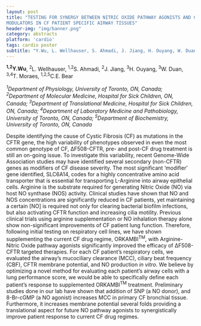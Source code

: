 ```yaml
---
layout: post
title: "TESTING FOR SYNERGY BETWEEN NITRIC OXIDE PATHWAY AGONISTS AND CFTR
MODULATORS IN CF PATIENT SPECIFIC AIRWAY TISSUES"
header-img: "img/banner.png"
category: abstracts
platform: 'cardio'
tags: cardio poster
subtitle: "Y.Wu, L. Wellhauser, S. Ahmadi, J. Jiang, H. Ouyang, W. Duan, T. Moraes, C.E. Bear"
---
```

**<sup>1,2</sup>Y.Wu**, <sup>2</sup>L. Wellhauser, <sup>1,2</sup>S. Ahmadi, <sup>2</sup>J. Jiang, <sup>3</sup>H.
Ouyang, <sup>3</sup>W. Duan, <sup>3,4</sup>T. Moraes, <sup>1,2,5</sup>C.E. Bear

_<sup>1</sup>Department of Physiology, University of Toronto, ON, Canada;
<sup>2</sup>Department of Molecular Medicine, Hospital for Sick Children, ON,
Canada; <sup>3</sup>Department of Translational Medicine, Hospital for Sick
Children, ON, Canada; <sup>4</sup>Department of Laboratory Medicine and
Pathobiology, University of Toronto, ON, Canada; <sup>5</sup>Department of
Biochemistry, University of Toronto, ON, Canada_

Despite identifying the cause of Cystic Fibrosis (CF) as mutations in
the CFTR gene, the high variability of phenotypes observed in even the
most common genotype of CF, ΔF508-CFTR, pre- and post-CF drug treatment
is still an on-going issue. To investigate this variability, recent
Genome-Wide Association studies may have identified several secondary
(non-CFTR) genes as modifiers of CF disease severity. The most
significant ‘modifier’ gene identified, SLC6A14, codes for a highly
concentrative amino acid transporter that is essential for transporting
L-Arginine into airway epithelial cells. Arginine is the substrate
required for generating Nitric Oxide (NO) via host NO synthase (NOS)
activity. Clinical studies have shown that NO and NOS concentrations are
significantly reduced in CF patients, yet maintaining a certain [NO]
is required not only for clearing bacterial biofilm infections, but also
activating CFTR function and increasing cilia motility. Previous
clinical trials using arginine supplementation or NO inhalation therapy
alone show non-significant improvements of CF patient lung function.
Therefore, following initial testing on respiratory cell lines, we have
shown supplementing the current CF drug regime, ORKAMBI<sup>TM</sup>, with
Arginine-Nitric Oxide pathway agonists significantly improved the
efficacy of ΔF508-CFTR targeted therapies. For each CF patient’s
respiratory cells, we evaluated the airway’s mucociliary clearance
(MCC), ciliary beat frequency (CBF), CFTR membrane potential, and NO
production _in vitro_. We believe by optimizing a novel method for
evaluating each patient’s airway cells with a lung performance score, we
would be able to specifically define each patient’s response to
supplemented ORKAMBI<sup>TM</sup> treatment. Preliminary studies done in our lab
have shown that addition of SNP (a NO donor), and 8-Br-cGMP (a NO
agonist) increases MCC in primary CF bronchial tissue. Furthermore, it
increases membrane potential several folds providing a translational
aspect for future NO pathway agonists to synergistically improve patient
response to current CF drug regimes.
